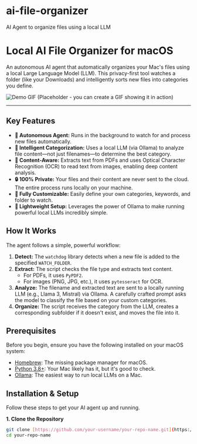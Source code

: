 # ai-file-organizer
AI Agent to organize files using a local LLM
# Local AI File Organizer for macOS

An autonomous AI agent that automatically organizes your Mac's files using a local Large Language Model (LLM). This privacy-first tool watches a folder (like your Downloads) and intelligently sorts new files into categories you define.

![Demo GIF (Placeholder - you can create a GIF showing it in action)](https://user-images.githubusercontent.com/12345/your-demo-gif-url.gif)

---

## Key Features

-   **🤖 Autonomous Agent:** Runs in the background to watch for and process new files automatically.
-   **🧠 Intelligent Categorization:** Uses a local LLM (via Ollama) to analyze file content—not just filenames—to determine the best category.
-   **📄 Content-Aware:** Extracts text from PDFs and uses Optical Character Recognition (OCR) to read text from images, enabling deep content analysis.
-   **🔒 100% Private:** Your files and their content are never sent to the cloud. The entire process runs locally on your machine.
-   **🔧 Fully Customizable:** Easily define your own categories, keywords, and folder to watch.
-   **🚀 Lightweight Setup:** Leverages the power of Ollama to make running powerful local LLMs incredibly simple.

## How It Works

The agent follows a simple, powerful workflow:

1.  **Detect:** The `watchdog` library detects when a new file is added to the specified `WATCH_FOLDER`.
2.  **Extract:** The script checks the file type and extracts text content.
    -   For PDFs, it uses `PyPDF2`.
    -   For images (PNG, JPG, etc.), it uses `pytesseract` for OCR.
3.  **Analyze:** The filename and extracted text are sent to a locally running LLM (e.g., Llama 3, Mistral) via Ollama. A carefully crafted prompt asks the model to classify the file based on your custom categories.
4.  **Organize:** The script receives the category from the LLM, creates a corresponding subfolder if it doesn't exist, and moves the file into it.

## Prerequisites

Before you begin, ensure you have the following installed on your macOS system:

-   [Homebrew](https://brew.sh/): The missing package manager for macOS.
-   [Python 3.8+](https://www.python.org/downloads/): Your Mac likely has it, but it's good to check.
-   [Ollama](https://ollama.com/): The easiest way to run local LLMs on a Mac.

## Installation & Setup

Follow these steps to get your AI agent up and running.

**1. Clone the Repository**
```bash
git clone [https://github.com/your-username/your-repo-name.git](https://github.com/your-username/your-repo-name.git)
cd your-repo-name
